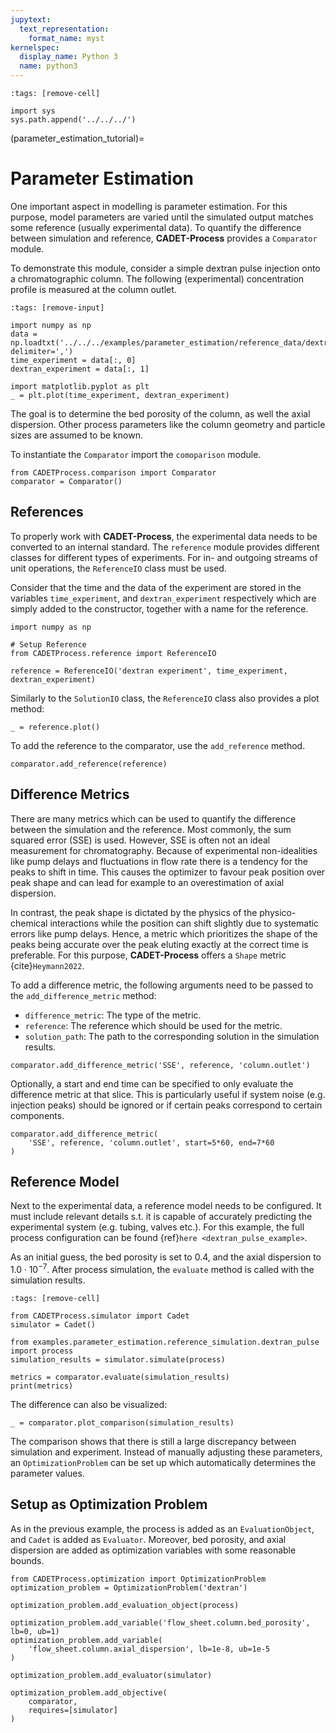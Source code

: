 ```yaml
---
jupytext:
  text_representation:
    format_name: myst
kernelspec:
  display_name: Python 3
  name: python3
---
```


```{code-cell} ipython3
:tags: [remove-cell]

import sys
sys.path.append('../../../')
```

(parameter_estimation_tutorial)=
# Parameter Estimation
One important aspect in modelling is parameter estimation.
For this purpose, model parameters are varied until the simulated output matches some reference (usually experimental data). 
To quantify the difference between simulation and reference, **CADET-Process** provides a `Comparator` module.

To demonstrate this module, consider a simple dextran pulse injection onto a chromatographic column. 
The following (experimental) concentration profile is measured at the column outlet.

```{code-cell} ipython3
:tags: [remove-input]

import numpy as np
data = np.loadtxt('../../../examples/parameter_estimation/reference_data/dextran.csv', delimiter=',')
time_experiment = data[:, 0]
dextran_experiment = data[:, 1]

import matplotlib.pyplot as plt
_ = plt.plot(time_experiment, dextran_experiment)
```

The goal is to determine the bed porosity of the column, as well the axial dispersion.
Other process parameters like the column geometry and particle sizes are assumed to be known.

To instantiate the `Comparator` import the `comoparison` module.

```{code-cell} ipython3
from CADETProcess.comparison import Comparator
comparator = Comparator()
```

## References
To properly work with **CADET-Process**, the experimental data needs to be converted to an internal standard.
The `reference` module provides different classes for different types of experiments.
For in- and outgoing streams of unit operations, the `ReferenceIO` class must be used.

Consider that the time and the data of the experiment are stored in the variables `time_experiment`, and `dextran_experiment` respectively which are simply added to the constructor, together with a name for the reference.

```{code-cell} ipython3
import numpy as np

# Setup Reference
from CADETProcess.reference import ReferenceIO

reference = ReferenceIO('dextran experiment', time_experiment, dextran_experiment)
```

Similarly to the `SolutionIO` class, the `ReferenceIO` class also provides a plot method:

```{code-cell} ipython3
_ = reference.plot()
```

To add the reference to the comparator, use the `add_reference` method.

```{code-cell} ipython3
comparator.add_reference(reference)
```

## Difference Metrics
There are many metrics which can be used to quantify the difference between the simulation and the reference.
Most commonly, the sum squared error (SSE) is used.
However, SSE is often not an ideal measurement for chromatography.
Because of experimental non-idealities like pump delays and fluctuations in flow rate there is a tendency for the peaks to shift in time.
This causes the optimizer to favour peak position over peak shape and can lead for example to an overestimation of axial dispersion.

In contrast, the peak shape is dictated by the physics of the physico-chemical interactions while the position can shift slightly due to systematic errors like pump delays.
Hence, a metric which prioritizes the shape of the peaks being accurate over the peak eluting exactly at the correct time is preferable.
For this purpose, **CADET-Process** offers a `Shape` metric {cite}`Heymann2022`.

To add a difference metric, the following arguments need to be passed to the `add_difference_metric` method:
- `difference_metric`: The type of the metric.
- `reference`: The reference which should be used for the metric.
- `solution_path`: The path to the corresponding solution in the simulation results.

```Python3
comparator.add_difference_metric('SSE', reference, 'column.outlet')
```

Optionally, a start and end time can be specified to only evaluate the difference metric at that slice.
This is particularly useful if system noise (e.g. injection peaks) should be ignored or if certain peaks correspond to certain components.

```{code-cell} ipython3
comparator.add_difference_metric(
    'SSE', reference, 'column.outlet', start=5*60, end=7*60
)
```

## Reference Model

Next to the experimental data, a reference model needs to be configured.
It must include relevant details s.t. it is capable of accurately predicting the experimental system (e.g. tubing, valves etc.).
For this example, the full process configuration can be found {ref}`here <dextran_pulse_example>`.

As an initial guess, the bed porosity is set to $0.4$, and the axial dispersion to $1.0 \cdot 10^{-7}$.
After process simulation, the `evaluate` method is called with the simulation results.

```{code-cell} ipython3
:tags: [remove-cell]

from CADETProcess.simulator import Cadet
simulator = Cadet()

from examples.parameter_estimation.reference_simulation.dextran_pulse import process
simulation_results = simulator.simulate(process)
```

```{code-cell} ipython3
metrics = comparator.evaluate(simulation_results)
print(metrics)
```

The difference can also be visualized:
```{code-cell} ipython3
_ = comparator.plot_comparison(simulation_results)
```

The comparison shows that there is still a large discrepancy between simulation and experiment.
Instead of manually adjusting these parameters, an `OptimizationProblem` can be set up which automatically determines the parameter values.

## Setup as Optimization Problem
As in the previous example, the process is added as an `EvaluationObject`, and `Cadet` is added as `Evaluator`.
Moreover, bed porosity, and axial dispersion are added as optimization variables with some reasonable bounds.


```{code-cell} ipython3
from CADETProcess.optimization import OptimizationProblem
optimization_problem = OptimizationProblem('dextran')

optimization_problem.add_evaluation_object(process)

optimization_problem.add_variable('flow_sheet.column.bed_porosity', lb=0, ub=1)
optimization_problem.add_variable(
    'flow_sheet.column.axial_dispersion', lb=1e-8, ub=1e-5
)

optimization_problem.add_evaluator(simulator)

optimization_problem.add_objective(
    comparator,
    requires=[simulator]
)

```
